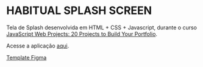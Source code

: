 # HABITUAL SPLASH SCREEN

Tela de Splash desenvolvida em HTML + CSS + Javascript, durante o curso [JavaScript Web Projects: 20 Projects to Build Your Portfolio](https://www.udemy.com/course/javascript-web-projects-to-build-your-portfolio-resume).<br/>

Acesse a aplicação [aqui](https://luiizsilverio.github.io/habitual-splash/).

[Template Figma](https://www.figma.com/file/4KIM14zOqqIKRuF8kBtHGs/Showcase-Website?node-id=1%3A2)

